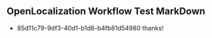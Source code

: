 ## OpenLocalization Workflow Test MarkDown
* 85d11c79-9df3-40d1-b1d8-b4fb81d54980 thanks!

<!--HONumber=Jul16_HO5-->



